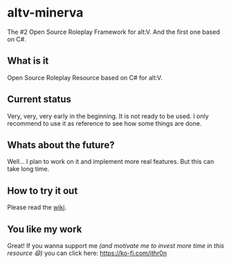 # altv-minerva
The #2 Open Source Roleplay Framework for alt:V. And the first one based on C#.

## What is it
Open Source Roleplay Resource based on C# for alt:V.

## Current status
Very, very, very early in the beginning. It is not ready to be used. I only recommend to use it as reference to see how some things are done.

## Whats about the future?
Well... I plan to work on it and implement more real features. But this can take long time.

## How to try it out
Please read the [wiki](https://github.com/ithr0n/altv-minerva/wiki).

## You like my work
Great! If you wanna support me *(and motivate me to invest more time in this resource :smile:)* you can click here: https://ko-fi.com/ithr0n

